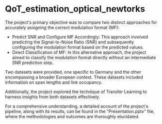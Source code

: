 # QoT_estimation_optical_newtorks
The project's primary objective was to compare two distinct approaches for accurately assigning the correct modulation format (MF):
- Predict SNR and Configure MF Accordingly: This approach involved predicting the Signal-to-Noise Ratio (SNR) and subsequently configuring the modulation format based on the predicted values.
- Direct Classification of MF: In this alternative approach, the project aimed to classify the modulation format directly without an intermediate SNR prediction step.

Two datasets were provided, one specific to Germany and the other encompassing a broader European context. These datasets included information on span lengths and link occupancy.

Additionally, the project explored the technique of Transfer Learning to harness insights from both datasets effectively.

For a comprehensive understanding, a detailed account of the project's pipeline, along with its results, can be found in the "Presentation.pptx" file, where the methodologies and outcomes are thoroughly elucidated. 

